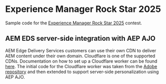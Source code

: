 # Experience Manager Rock Star 2025

Sample code for the [Experience Manager Rock Star 2025](https://rockstar.adobeevents.com/en/) contest.

## AEM EDS server-side integration with AEP AJO

AEM Edge Delivery Services customers can use their own CDN to deliver AEM content under their own domain. Cloudflare is one of the supported CDNs. Documentation on how to set up a Cloudflare worker can be found [here](https://www.aem.live/docs/byo-cdn-cloudflare-worker-setup). The initial code for the Cloudflare worker was taken from the [Adobe repository](https://raw.githubusercontent.com/adobe/helix-cloudflare-prod-worker-template/main/src/index.mjs) and then extended to support server-side personalization using AEP AJO. 
